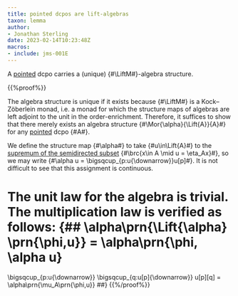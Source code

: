 ```yaml
---
title: pointed dcpos are lift-algebras
taxon: lemma
author:
- Jonathan Sterling
date: 2023-02-14T10:23:48Z
macros:
- include: jms-001E
---
```


A [pointed](jms-001S) dcpo carries a (unique) {#\LiftM#}-algebra structure.

{{%proof%}}

The algebra structure is unique if it exists because {#\LiftM#} is a Kock–Zöberlein monad, i.e. a monad for which the structure maps of algebras are left adjoint to the unit in the order-enrichment. Therefore, it suffices to show that there merely exists an algebra structure {#\Mor{\alpha}{\Lift{A}}{A}#} for any [pointed](jms-001S) dcpo {#A#}.

We define the structure map {#\alpha#} to take {#u\in\Lift{A}#} to the [supremum of the semidirected subset](jms-001U) {#\brc{x\in A \mid u = \eta_Ax}#}, so we may write {#\alpha u = \bigsqcup_{p:u{\downarrow}}u[p]#}. It is not difficult to see that this assignment is continuous.

The unit law for the algebra is trivial. The multiplication law is verified as follows:
{## 
\alpha\prn{\Lift{\alpha} \prn{\phi,u}} 
= \alpha\prn{\phi, \alpha u}
= 
\bigsqcup_{p:u{\downarrow}}
\bigsqcup_{q:u[p]{\downarrow}}
u[p][q]
= \alpha\prn{\mu_A\prn{\phi,u}}
##}
{{%/proof%}}
